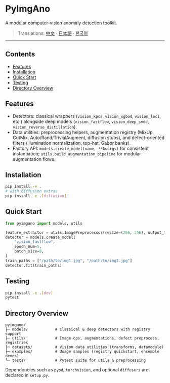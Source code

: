 # PyImgAno

A modular computer-vision anomaly detection toolkit.
  
> Translations: [中文](README_cn.md) · [日本語](README_ja.md) · [한국어](README_ko.md)

--- 

## Contents

- [Features](#features)
- [Installation](#installation)
- [Quick Start](#quick-start)
- [Testing](#testing)
- [Directory Overview](#directory-overview)

## Features

- Detectors: classical wrappers (`vision_kpca`, `vision_xgbod`, `vision_loci`, etc.) alongside deep models (`vision_fastflow`, `vision_deep_svdd`, `vision_reverse_distillation`).
- Data utilities: preprocessing helpers, augmentation registry (MixUp, CutMix, Auto/Rand/TrivialAugment, diffusion stubs), and defect-oriented filters (illumination normalization, top-hat, Gabor banks).
- Factory API: `models.create_model(name, **kwargs)` for consistent instantiation; `utils.build_augmentation_pipeline` for modular augmentation flows.

## Installation

```bash
pip install -e .
# with diffusion extras
pip install -e .[diffusion]
```

## Quick Start

```python
from pyimgano import models, utils

feature_extractor = utils.ImagePreprocessor(resize=(256, 256), output_tensor=True)
detector = models.create_model(
    "vision_fastflow",
    epoch_num=5,
    batch_size=8,
)
train_paths = ["/path/to/img1.jpg", "/path/to/img2.jpg"]
detector.fit(train_paths)
```

## Testing

```bash
pip install -e .[dev]
pytest
```

## Directory Overview

```text
pyimgano/
├─ models/            # Classical & deep detectors with registry support
├─ utils/             # Image ops, augmentations, defect preprocess, registries
├─ datasets/          # Vision data utilities (transforms, datamodule)
├─ examples/          # Usage samples (registry quickstart, ensemble demos)
└─ tests/             # Pytest suite for utils & preprocessing
```

Dependencies such as `pyod`, `torchvision`, and optional `diffusers` are declared in `setup.py`.
